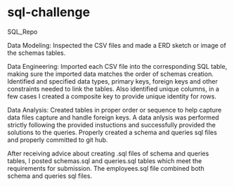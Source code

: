 # sql-challenge
SQL_Repo

Data Modeling:
Inspected the CSV files and made a ERD sketch or image of the schemas tables. 

Data Engineering:
Imported each CSV file into the corresponding SQL table, making sure the imported data matches the order of schemas creation. Identified and specified data types, primary keys, foreign keys and other constraints needed to link the tables. Also identified unique columns, in a few cases I created a composite key to provide unique identity for rows.

Data Analysis:
Created tables in proper order or sequence to help capture data files capture and handle foreign keys. A data anlysis was performed strictly following the provided instuctions and successfully provided the solutions to the queries. Properly created a schema and queries sql files and properly committed to git hub.

After receiving advice about creating .sql files of schema and queries tables, I posted schemas.sql and queries.sql tables which meet the requirements for submission. The employees.sql file combined both schema and queries sql files.

